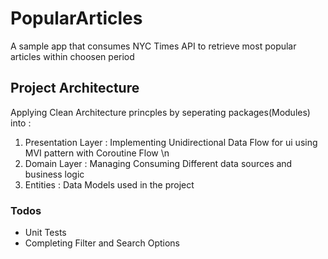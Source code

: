 # PopularArticles
A sample app that consumes NYC Times API to retrieve most popular articles within choosen period
## Project Architecture 
Applying Clean Architecture princples by seperating packages(Modules) into :
1. Presentation Layer : Implementing Unidirectional Data Flow for ui using MVI pattern  with Coroutine Flow \n
2. Domain Layer : Managing Consuming Different data sources and business logic 
3. Entities : Data Models used in the  project 

### Todos 
- Unit Tests
- Completing Filter and Search Options



